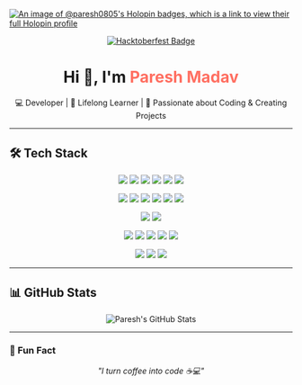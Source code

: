 <!-- Holopin Badges -->
[![An image of @paresh0805's Holopin badges, which is a link to view their full Holopin profile](https://holopin.me/paresh0805)](https://holopin.io/@paresh0805)

<!-- Centered Hacktoberfest Badge -->
<p align="center">
  <a href="https://hacktoberfest.com" target="_blank" rel="noopener noreferrer">
    <img src="https://img.shields.io/badge/Hacktoberfest-2025-%23FF4500?style=for-the-badge&logo=github&logoColor=white" 
         alt="Hacktoberfest Badge"/>
  </a>
</p>

<!-- Intro Section -->
<h1 align="center">Hi 👋, I'm <span style="color:#FF6F61;">Paresh Madav</span></h1>
<p align="center">💻 Developer | 🌱 Lifelong Learner | 🎯 Passionate about Coding & Creating Projects</p>

---

## 🛠️ Tech Stack

<p align="center">
  <!-- Languages -->
  <img src="https://img.shields.io/badge/C++-00599C?style=for-the-badge&logo=cplusplus&logoColor=white" />
  <img src="https://img.shields.io/badge/Java-007396?style=for-the-badge&logo=java&logoColor=white" />
  <img src="https://img.shields.io/badge/Python-3776AB?style=for-the-badge&logo=python&logoColor=yellow" />
  <img src="https://img.shields.io/badge/JavaScript-F7DF1E?style=for-the-badge&logo=javascript&logoColor=black" />
  <img src="https://img.shields.io/badge/HTML5-E34F26?style=for-the-badge&logo=html5&logoColor=white" />
  <img src="https://img.shields.io/badge/CSS3-1572B6?style=for-the-badge&logo=css3&logoColor=white" />
</p>

<p align="center">
  <!-- Frameworks -->
  <img src="https://img.shields.io/badge/React-61DAFB?style=for-the-badge&logo=react&logoColor=black" />
  <img src="https://img.shields.io/badge/Flask-000000?style=for-the-badge&logo=flask&logoColor=white" />
  <img src="https://img.shields.io/badge/Node.js-339933?style=for-the-badge&logo=nodedotjs&logoColor=white" />
  <img src="https://img.shields.io/badge/Express.js-000000?style=for-the-badge&logo=express&logoColor=white" />
  <img src="https://img.shields.io/badge/Java%20Swing-5382A1?style=for-the-badge&logo=java&logoColor=white" />
  <img src="https://img.shields.io/badge/AWT-5382A1?style=for-the-badge&logo=java&logoColor=white" />
</p>

<p align="center">
  <!-- Databases -->
  <img src="https://img.shields.io/badge/MySQL-4479A1?style=for-the-badge&logo=mysql&logoColor=white" />
  <img src="https://img.shields.io/badge/MongoDB-47A248?style=for-the-badge&logo=mongodb&logoColor=white" />
</p>

<p align="center">
  <!-- Tools -->
  <img src="https://img.shields.io/badge/Git-F05032?style=for-the-badge&logo=git&logoColor=white" />
  <img src="https://img.shields.io/badge/GitHub-181717?style=for-the-badge&logo=github&logoColor=white" />
  <img src="https://img.shields.io/badge/Docker-2496ED?style=for-the-badge&logo=docker&logoColor=white" />
  <img src="https://img.shields.io/badge/XAMPP-FB7A24?style=for-the-badge&logo=xampp&logoColor=white" />
  <img src="https://img.shields.io/badge/Tomcat-F8DC75?style=for-the-badge&logo=apachetomcat&logoColor=black" />
</p>

<p align="center">
  <!-- Others -->
  <img src="https://img.shields.io/badge/NLP-FF6F61?style=for-the-badge&logo=ai&logoColor=white" />
  <img src="https://img.shields.io/badge/PyTorch-EE4C2C?style=for-the-badge&logo=pytorch&logoColor=white" />
  <img src="https://img.shields.io/badge/Computer%20Vision-4285F4?style=for-the-badge&logo=opencv&logoColor=white" />
</p>

---

## 📊 GitHub Stats

<p align="center">
  <img src="https://github-readme-stats.vercel.app/api?username=paresh0805&show_icons=true&theme=radical" alt="Paresh's GitHub Stats" />
</p>

---

### 🌟 Fun Fact
<p align="center"><em>"I turn coffee into code ☕💻"</em></p>
